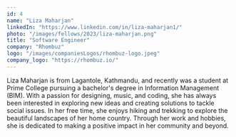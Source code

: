 ```yaml
---
id: 4
name: "Liza Maharjan"
linkedIn: "https://www.linkedin.com/in/liza-maharjan1/"
photo: "/images/fellows/2023/liza-maharjan.png"
title: "Software Engineer"
company: "Rhombuz"
logo: "/images/companiesLogos/rhombuz-logo.jpeg"
company_logo: "https://rhombuz.io/"
---
```


Liza Maharjan is from Lagantole, Kathmandu, and recently was a student at Prime College pursuing a bachelor's degree in Information Management (BIM). With a passion for designing, music, and coding, she has always been interested in exploring new ideas and creating solutions to tackle social issues. In her free time, she enjoys hiking and trekking to explore the beautiful landscapes of her home country. Through her work and hobbies, she is dedicated to making a positive impact in her community and beyond.
